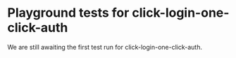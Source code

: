 # Playground tests for click-login-one-click-auth
We are still awaiting the first test run for click-login-one-click-auth.

